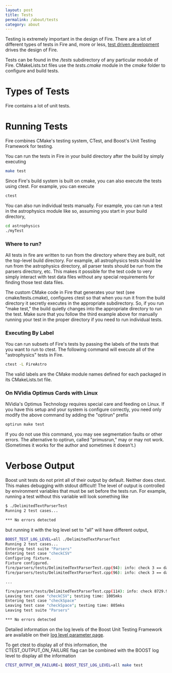 ```yaml
---
layout: post
title: Tests
permalink: /about/tests
category: about
---
```


Testing is extremely important in the design of Fire. There are a lot of
different types of tests in Fire and, more or less, [test driven development][2] drives the design of Fire.

Tests can be found in the */tests* subdirectory of any particular module
of Fire. CMakeLists.txt files use the *tests.cmake* module in the *cmake*
folder to configure and build tests.

# Types of Tests

Fire contains a lot of unit tests. 

# Running Tests

Fire combines CMake's testing system, CTest, and Boost's Unit Testing 
Framework for testing. 

You can run the tests in Fire in your build directory after the build by simply executing

```bash
make test
```

Since Fire's build system is built on cmake, you can also execute the tests
using ctest. For example, you can execute

```bash
ctest
```

You can also run individual tests manually. For example, you can run a test in
the astrophysics module like so, assuming you start in your build directory,

```bash
cd astrophysics
./myTest
```

### Where to run?

All tests in fire are written to run from the directory where they are built,
not the top-level build directory. For example, all astrophysics tests should
be run from the astrophysics directory, all parser tests should be run from the
parsers directory, etc. This makes it possible for the test code to very simply
interact with test data files without any special requirements for finding those test data files.

The custom CMake code in Fire that generates your test (see cmake/tests.cmake),
configures ctest so that when you run it from the build directory it secretly
executes in the appropriate subdirectory. So, if you run "make test," the build
quietly changes into the appropriate directory to run the test. Make sure that you follow the third example above for manually running your test in the proper
directory if you need to run individual tests.


### Executing By Label

You can run subsets of Fire's tests by passing the labels of the tests that you
want to run to ctest. The following command will execute all of the
"astrophysics" tests in Fire.

```bash
ctest -L FireAstro
```

The valid labels are the CMake module names defined for each packaged in its 
CMakeLists.txt file.

### On NVidia Optimus Cards with Linux

NVidia's Optimus Technology requires special care and feeding on Linux. If you
have this setup and your system is configure correctly, you need only modify
the above command by adding the "optirun" prefix

```bash
optirun make test
```

If you do not use this command, you may see segmentation faults or other
errors. The alternative to optirun, called "primusrun," may or may not work.
(Sometimes it works for the author and sometimes it doesn't.)

# Verbose Output

Boost unit tests do not print all of their output by default. Neither does
ctest. This makes debugging with stdout difficult! The level of
output is controlled by environment variables that must be set before the tests run. For example, running a test without this variable will look something like

```bash
$ ./DelimitedTextParserTest 
Running 2 test cases...

*** No errors detected
```
but running it with the log level set to "all" will have different output,

```bash
BOOST_TEST_LOG_LEVEL=all ./DelimitedTextParserTest 
Running 2 test cases...
Entering test suite "Parsers"
Entering test case "checkCSV"
Configuring fixture.
Fixture configured.
fire/parsers/tests/DelimitedTextParserTest.cpp(94): info: check 3 == data.size() passed
fire/parsers/tests/DelimitedTextParserTest.cpp(96): info: check 3 == dataEntry.size() passed

...

fire/parsers/tests/DelimitedTextParserTest.cpp(114): info: check 8729.9 == dataEntry[3] passed
Leaving test case "checkCSV"; testing time: 1005mks
Entering test case "checkSpace"
Leaving test case "checkSpace"; testing time: 805mks
Leaving test suite "Parsers"

*** No errors detected
```

Detailed information on the log levels of the Boost Unit Testing Framework
are available on their [log level parameter page][1].

To get ctest to display all of this information, the CTEST_OUTPUT_ON_FAILURE
flag can be combined with the BOOST log level to display all the information

```bash
CTEST_OUTPUT_ON_FAILURE=1 BOOST_TEST_LOG_LEVEL=all make test
```

[1]: http://www.boost.org/doc/libs/1_34_1/libs/test/doc/components/utf/parameters/log_level.html

[2]: https://en.wikipedia.org/wiki/Test-driven_development
